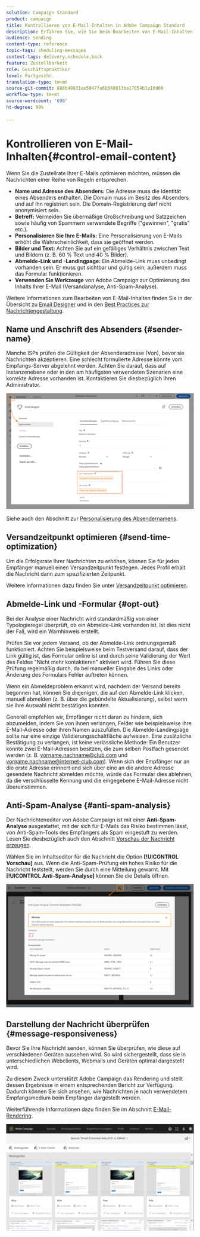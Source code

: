 ```yaml
---
solution: Campaign Standard
product: campaign
title: Kontrollieren von E-Mail-Inhalten in Adobe Campaign Standard
description: Erfahren Sie, wie Sie beim Bearbeiten von E-Mail-Inhalten die Zustellbarkeit in Adobe Campaign Standard verbessern können.
audience: sending
content-type: reference
topic-tags: sheduling-messages
context-tags: delivery,schedule,back
feature: Zustellbarkeit
role: Geschäftspraktiker
level: Fortgeschr.
translation-type: tm+mt
source-git-commit: 088b49931ee5047fa6b949813ba17654b1e10d60
workflow-type: tm+mt
source-wordcount: '698'
ht-degree: 99%

---
```



# Kontrollieren von E-Mail-Inhalten{#control-email-content}

Wenn Sie die Zustellrate Ihrer E-Mails optimieren möchten, müssen die Nachrichten einer Reihe von Regeln entsprechen.

* **Name und Adresse des Absenders:** Die Adresse muss die Identität eines Absenders enthalten. Die Domain muss im Besitz des Absenders und auf ihn registriert sein. Die Domain-Registrierung darf nicht anonymisiert sein.
* **Betreff:** Vermeiden Sie übermäßige Großschreibung und Satzzeichen sowie häufig von Spammern verwendete Begriffe (&quot;gewinnen&quot;, &quot;gratis&quot; etc.).
* **Personalisieren Sie Ihre E-Mails:** Eine Personalisierung von E-Mails erhöht die Wahrscheinlichkeit, dass sie geöffnet werden.
* **Bilder und Text:** Achten Sie auf ein gefälliges Verhältnis zwischen Text und Bildern (z. B. 60 % Text und 40 % Bilder).
* **Abmelde-Link und -Landingpage:** Ein Abmelde-Link muss unbedingt vorhanden sein. Er muss gut sichtbar und gültig sein; außerdem muss das Formular funktionieren.
* **Verwenden Sie Werkzeuge** von Adobe Campaign zur Optimierung des Inhalts Ihrer E-Mail (Versandanalyse, Anti-Spam-Analyse).

Weitere Informationen zum Bearbeiten von E-Mail-Inhalten finden Sie in der Übersicht zu [Email Designer](../../designing/using/designing-content-in-adobe-campaign.md) und in den [Best Practices zur Nachrichtengestaltung](../../designing/using/designing-content-in-adobe-campaign.md#content-design-best-practices).

## Name und Anschrift des Absenders {#sender-name}

Manche ISPs prüfen die Gültigkeit der Absenderadresse (Von), bevor sie Nachrichten akzeptieren. Eine schlecht formulierte Adresse könnte vom Empfangs-Server abgelehnt werden. Achten Sie darauf, dass auf Instanzenebene oder in den am häufigsten verwendeten Szenarien eine korrekte Adresse vorhanden ist. Kontaktieren Sie diesbezüglich Ihren Administrator.

![](assets/delivery_content_edition16.png)

Siehe auch den Abschnitt zur [Personalisierung des Absendernamens](../../designing/using/personalization.md#personalizing-the-sender).

## Versandzeitpunkt optimieren {#send-time-optimization}

Um die Erfolgsrate Ihrer Nachrichten zu erhöhen, können Sie für jeden Empfänger manuell einen Versandzeitpunkt festlegen. Jedes Profil erhält die Nachricht dann zum spezifizierten Zeitpunkt.

Weitere Informationen dazu finden Sie unter [Versandzeitpunkt optimieren](../../sending/using/optimizing-the-sending-time.md).

## Abmelde-Link und -Formular {#opt-out}

Bei der Analyse einer Nachricht wird standardmäßig von einer Typologieregel überprüft, ob ein Abmelde-Link vorhanden ist. Ist dies nicht der Fall, wird ein Warnhinweis erstellt.

Prüfen Sie vor jedem Versand, ob der Abmelde-Link ordnungsgemäß funktioniert. Achten Sie beispielsweise beim Testversand darauf, dass der Link gültig ist, das Formular online ist und durch seine Validierung der Wert des Feldes &quot;Nicht mehr kontaktieren&quot; aktiviert wird. Führen Sie diese Prüfung regelmäßig durch, da bei manueller Eingabe des Links oder Änderung des Formulars Fehler auftreten können.

Wenn ein Abmeldeproblem erkannt wird, nachdem der Versand bereits begonnen hat, können Sie diejenigen, die auf den Abmelde-Link klicken, manuell abmelden (z. B. über die gebündelte Aktualisierung), selbst wenn sie ihre Auswahl nicht bestätigen konnten.

Generell empfehlen wir, Empfänger nicht daran zu hindern, sich abzumelden, indem Sie von ihnen verlangen, Felder wie beispielsweise ihre E-Mail-Adresse oder ihren Namen auszufüllen. Die Abmelde-Landingpage sollte nur eine einzige Validierungsschaltfläche aufweisen. Eine zusätzliche Bestätigung zu verlangen, ist keine verlässliche Methode: Ein Benutzer könnte zwei E-Mail-Adressen besitzen, die zum selben Postfach gesendet werden (z. B. vorname.nachname@club.com und vorname.nachname@internet-club.com). Wenn sich der Empfänger nur an die erste Adresse erinnert und sich über eine an die andere Adresse gesendete Nachricht abmelden möchte, würde das Formular dies ablehnen, da die verschlüsselte Kennung und die eingegebene E-Mail-Adresse nicht übereinstimmen.

## Anti-Spam-Analyse {#anti-spam-analysis}

Der Nachrichteneditor von Adobe Campaign ist mit einer **Anti-Spam-Analyse** ausgestattet, mit der sich für E-Mails das Risiko bestimmen lässt, von Anti-Spam-Tools des Empfängers als Spam eingestuft zu werden. Lesen Sie diesbezüglich auch den Abschnitt [Vorschau der Nachricht erzeugen](../../sending/using/previewing-messages.md).

Wählen Sie im Inhaltseditor für die Nachricht die Option **[!UICONTROL Vorschau]** aus. Wenn die Anti-Spam-Prüfung ein hohes Risiko für die Nachricht feststellt, werden Sie durch eine Mitteilung gewarnt. Mit **[!UICONTROL Anti-Spam-Analyse]** können Sie die Details öffnen.

![](assets/sending_anti-spam_analysis.png)

## Darstellung der Nachricht überprüfen {#message-responsiveness}

Bevor Sie Ihre Nachricht senden, können Sie überprüfen, wie diese auf verschiedenen Geräten aussehen wird. So wird sichergestellt, dass sie in unterschiedlichen Webclients, Webmails und Geräten optimal dargestellt wird.

Zu diesem Zweck unterstützt Adobe Campaign das Rendering und stellt dessen Ergebnisse in einem entsprechenden Bericht zur Verfügung. Dadurch können Sie sich ansehen, wie Nachrichten je nach verwendetem Empfangsmedium beim Empfänger dargestellt werden.

Weiterführende Informationen dazu finden Sie im Abschnitt [E-Mail-Rendering](../../sending/using/email-rendering.md).

![](assets/inbox_rendering_report_3.png)
